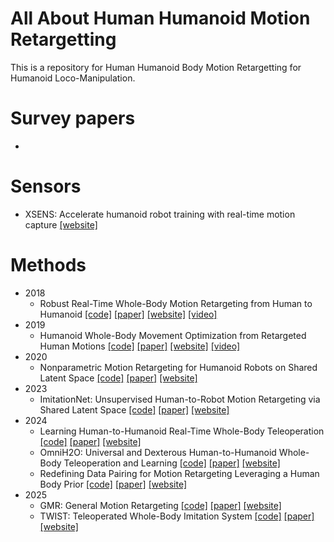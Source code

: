 # All About Human Humanoid Motion Retargetting
This is a repository for Human Humanoid Body Motion Retargetting for Humanoid Loco-Manipulation.

# Survey papers
-

# Sensors
- XSENS: Accelerate humanoid robot training with real-time motion capture [[website]](https://www.movella.com/health-sports/humanoid-robotics-motion-training?utm_feeditemid=&utm_device=c&utm_term=robot%20motion%20capture)

# Methods
- 2018
  - Robust Real-Time Whole-Body Motion Retargeting from Human to Humanoid [[code]]() [[paper]](https://ieeexplore.ieee.org/abstract/document/8624943) [[website]]() [[video]]()  
- 2019
  - Humanoid Whole-Body Movement Optimization from Retargeted Human Motions [[code]]() [[paper]](https://ieeexplore.ieee.org/document/9035070) [[website]]() [[video]](https://www.youtube.com/watch?v=rJZVrVAVLMs) 
- 2020
  - Nonparametric Motion Retargeting for Humanoid Robots on Shared Latent Space [[code]]() [[paper]](https://www.roboticsproceedings.org/rss16/p071.pdf) [[website]]() 
- 2023
  - ImitationNet: Unsupervised Human-to-Robot Motion Retargeting via Shared Latent Space [[code]]() [[paper]]() [[website]](https://evm7.github.io/UnsH2R/) 
- 2024
  - Learning Human-to-Humanoid Real-Time Whole-Body Teleoperation [[code]]() [[paper]]() [[website]](https://human2humanoid.com/)
  - OmniH2O: Universal and Dexterous Human-to-Humanoid Whole-Body Teleoperation and Learning [[code]](https://github.com/LeCAR-Lab/human2humanoid) [[paper]]() [[website]](https://omni.human2humanoid.com/)
  - Redefining Data Pairing for Motion Retargeting Leveraging a Human Body Prior [[code]](https://github.com/ahrilab/MR-HuBo) [[paper]](https://arxiv.org/pdf/2409.13208) [[website]](https://sites.google.com/view/mr-hubo/) 
- 2025
  - GMR: General Motion Retargeting [[code]](https://github.com/YanjieZe/GMR) [[paper]]() [[website]]()
  - TWIST: Teleoperated Whole-Body Imitation System [[code]](https://github.com/YanjieZe/GMR) [[paper]](https://arxiv.org/pdf/2505.02833) [[website]]()
